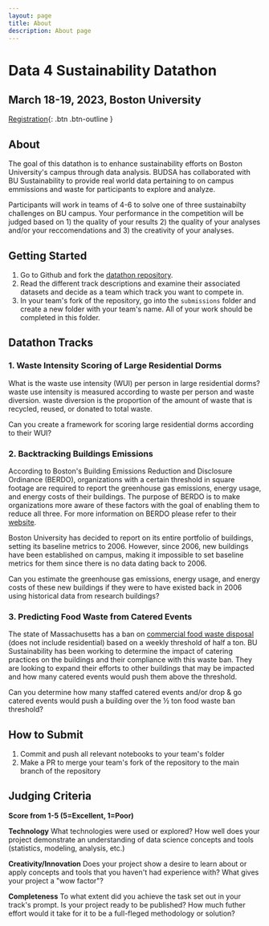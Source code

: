 ```yaml
---
layout: page
title: About
description: About page
---
```


# Data 4 Sustainability  Datathon
## March 18-19, 2023, Boston University

[Registration](https://www.eventbrite.com/e/data-4-sustainability-datathon-tickets-522100686207){: .btn .btn-outline }
## About 
The goal of this datathon is to enhance sustainability efforts on Boston University's campus through data analysis. 
BUDSA has collaborated with BU Sustainability to provide real world data pertaining to on campus emmissions and waste for participants to explore and analyze. 

Participants will work in teams of 4-6 to solve one of three sustainabilty challenges on BU campus. Your performance in the competition will be judged based on 1) the quality of your results 2) the quality of your analyses and/or your reccomendations and 3) the creativity of your analyses.

## Getting Started 
1. Go to Github and fork the [datathon repository](https://github.com/budatasci/data-4-sustainability).
2. Read the different track descriptions and examine their associated datasets and decide as a team which track you want to compete in.
3. In your team's fork of the repository, go into the `submissions` folder and create a new folder with your team's name. All of your work should be completed in this folder.

## Datathon Tracks
### **1. Waste Intensity Scoring of Large Residential Dorms**
What is the waste use intensity (WUI) per person in large residential dorms? waste use intensity is measured according to waste per person and waste diversion. waste diversion is the proportion of the amount of waste that is recycled, reused, or donated to total waste. 

Can you create a framework for scoring large residential dorms according to their WUI?
    
### **2. Backtracking Buildings Emissions**
According to Boston's Building Emissions Reduction and Disclosure Ordinance (BERDO), organizations with a certain threshold in square footage are required to report the greenhouse gas emissions, energy usage, and energy costs of their buildings. The purpose of BERDO is to make organizations more aware of these factors with the goal of enabling them to reduce all three. For more information on BERDO please refer to their [website](https://data.boston.gov/dataset/building-energy-reporting-and-disclosure-ordinance).

Boston University has decided to report on its entire portfolio of buildings, setting its baseline metrics to 2006. However, since 2006, new buildings have been established on campus, making it impossible to set baseline metrics for them since there is no data dating back to 2006. 

Can you estimate the greenhouse gas emissions, energy usage, and energy costs of these new buildings if they were to have existed back in 2006 using historical data from research buildings?

### **3. Predicting Food Waste from Catered Events**
The state of Massachusetts has a ban on [commercial food waste disposal](https://www.mass.gov/guides/massdep-waste-disposal-bans) (does not include residential) based on a weekly threshold of half a ton. BU Sustainability has been working to determine the impact of catering practices on the buildings and their compliance with this waste ban. They are looking to expand their efforts to other buildings that may be impacted and how many catered events would push them above the threshold. 

Can you determine how many staffed catered events and/or drop & go catered events would push a building over the ½ ton food waste ban threshold?

## How to Submit
1. Commit and push all relevant notebooks to your team's folder 
2. Make a PR to merge your team's fork of the repository to the main branch of the repository
 
## Judging Criteria
**Score from 1-5 (5=Excellent, 1=Poor)**

**Technology**
What technologies were used or explored? How well does your project demonstrate an understanding of data science concepts and tools (statistics, modeling, analysis, etc.)

**Creativity/Innovation**
Does your project show a desire to learn about or apply concepts and tools that you haven't had experience with? What gives your project a "wow factor"?

**Completeness**
To what extent did you achieve the task set out in your track's prompt. Is your project ready to be published? How much futher effort would it take for it to be a full-fleged methodology or solution?
